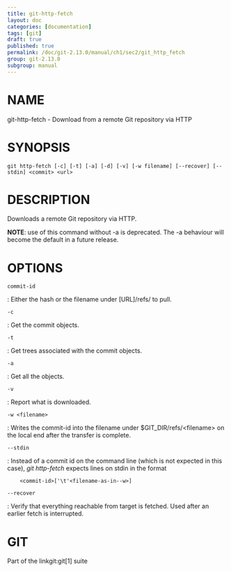 ```yaml
---
title: git-http-fetch
layout: doc
categories: [documentation]
tags: [git]
draft: true
published: true
permalink: /doc/git-2.13.0/manual/ch1/sec2/git_http_fetch
group: git-2.13.0
subgroup: manual
---
```


NAME
====

git-http-fetch - Download from a remote Git repository via HTTP

SYNOPSIS
========

    git http-fetch [-c] [-t] [-a] [-d] [-v] [-w filename] [--recover] [--stdin] <commit> <url>

DESCRIPTION
===========

Downloads a remote Git repository via HTTP.

**NOTE**: use of this command without -a is deprecated. The -a behaviour will become the default in a future release.

OPTIONS
=======

`commit-id`

:   Either the hash or the filename under \[URL\]/refs/ to pull.

`-c`

:   Get the commit objects.

`-t`

:   Get trees associated with the commit objects.

`-a`

:   Get all the objects.

`-v`

:   Report what is downloaded.

`-w <filename>`

:   Writes the commit-id into the filename under $GIT\_DIR/refs/&lt;filename&gt; on the local end after the transfer is complete.

`--stdin`

:   Instead of a commit id on the command line (which is not expected in this case), *git http-fetch* expects lines on stdin in the format

        <commit-id>['\t'<filename-as-in--w>]

`--recover`

:   Verify that everything reachable from target is fetched. Used after an earlier fetch is interrupted.

GIT
===

Part of the linkgit:git\[1\] suite
